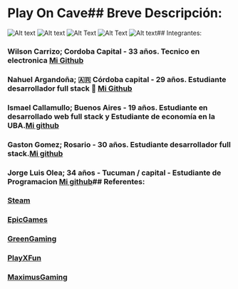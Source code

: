 # Play On Cave## Breve Descripción: 
![Alt text](https://media.discordapp.net/attachments/1114643571967021119/1121140149967921294/WhatsApp_Image_2023-06-21_at_3.05.24_PM.jpeg?width=1187&height=670)
![Alt text](https://media.discordapp.net/attachments/1114643571967021119/1121140151310090421/WhatsApp_Image_2023-06-21_at_3.05.23_PM.jpeg?width=1188&height=670)
![Alt Text](https://media.discordapp.net/attachments/1114643571967021119/1121140150563520512/WhatsApp_Image_2023-06-21_at_3.05.23_PM_1.jpeg?width=1196&height=670)
![Alt Text](https://media.discordapp.net/attachments/1114643571967021119/1121140150240542760/WhatsApp_Image_2023-06-21_at_3.05.23_PM_2.jpeg?width=1192&height=668)
![Alt text](https://media.discordapp.net/attachments/1114643571967021119/1121140151012302888/WhatsApp_Image_2023-06-21_at_3.05.23_PM_3.jpeg?width=1188&height=670)## Integrantes:
### Wilson Carrizo; Cordoba Capital - 33 años. Tecnico en electronica [Mi Github](https://github.com/Wilsonc7)
### Nahuel Argandoña; 🇦🇷 Córdoba capital - 29 años. Estudiante desarrollador full stack 🐣 [Mi Github](https://github.com/Aubar48)
### Ismael Callamullo; Buenos Aires - 19 años. Estudiante en desarrollado web full stack y Estudiante de economía en la UBA.[Mi github](https://github.com/IsmaelAxel)
### Gaston Gomez; Rosario - 30 años. Estudiante desarrollador full stack.[Mi github](https://github.com/gastonutn)
### Jorge Luis Olea; 34 años - Tucuman / capital - Estudiante de Programacion [Mi github](https://github.com/jorgitoluis)## Referentes:
### [Steam](https://store.steampowered.com/?l=spanish)
### [EpicGames](https://store.epicgames.com/es-ES/)
### [GreenGaming](https://www.greenmangaming.com/es/)
### [PlayXFun](https://www.playxfun.com/)
### [MaximusGaming](https://www.maximus.com.ar/)